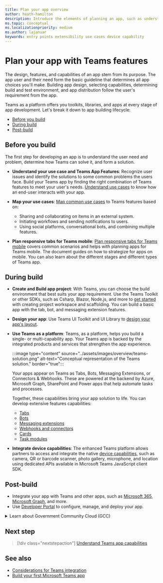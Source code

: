 ```yaml
---
title: Plan your app overview
author: heath-hamilton
description: Introduce the elements of planning an app, such as understanding use cases and mapping them to app capabilities, app capabilities, and other Teams features.
ms.topic: conceptual
ms.localizationpriority: medium
ms.author: lajanuar
keywords: entry points extensibility use cases device capability
---
```


# Plan your app with Teams features

The design, features, and capabilities of an app stem from its purpose. The app user and their need form the basic guideline that determines all app choices you'll make. Building app design, selecting capabilities, determining build and test environment, and app distribution follow the user's requirement from the app.

Teams as a platform offers you toolkits, libraries, and apps at every stage of app development.
Let's break it down to app building lifecycle:

- [Before you build](#before-you-build)
- [During build](#during-build)
- [Post-build](#post-build)

## Before you build

The first step for developing an app is to understand the user need and problem, determine how Teams can solve it, and form a solution.

- **Understand your use case and Teams App Features**: Recognize user issues and identify the solutions to some common problems the users face. Build your Teams app by finding the right combination of Teams features to meet your user's needs. [Understand use cases](../concepts/design/understand-use-cases.md) to know how an end-user interacts with your app.

- **Map your use cases**: [Map common use cases](../concepts/design/map-use-cases.md) to Teams features based on:

    - Sharing and collaborating on items in an external system.
    - Initiating workflows and sending notifications to users.
    - Using social platforms, conversational bots, and combining multiple features.

- **Plan responsive tabs for Teams mobile**: [Plan responsive tabs for Teams mobile](../concepts/design/plan-responsive-tabs-for-teams-mobile.md) covers common scenarios and helps with planning apps for Teams mobile. The document guides on how to strategize for apps on mobile. You can also learn about the different stages and different types of Teams app.

## During build

- **Create and Build app project**: With Teams, you can choose the build environment that best suits your app requirement. Use the Teams Toolkit or other SDKs, such as Csharp, Blazor, Node.js, and more to [get started](../get-started/get-started-overview.md#get-started) with creating project workspace and scaffolding. You can build a basic app with the tab, bot, and messaging extension features.

- **Design your app**: Use Teams UI Toolkit and UI Library to [design your app's layout](~/concepts/design/design-teams-app-process.md).

- **Use Teams as a platform**: Teams, as a platform, helps you build a single- or multi-capability app. Your Teams app is backed by the integrated products and services that strengthen the app experience.

    :::image type="content" source="../assets/images/overview/teams-solution.png" alt-text="Conceptual representation of the Teams solution." border="true":::

    Your apps appear on Teams as Tabs, Bots, Messaging Extensions, or Connectors & Webhooks. These are powered at the backend by Azure, Microsoft Graph, SharePoint and Power apps that help automate tasks and processes.

    Together, these capabilities bring your app solution to life. You can develop extensive features capabilities:

    - [Tabs](../tabs/what-are-tabs.md#microsoft-teams-tabs)
    - [Bots](../bots/what-are-bots.md#bots-in-microsoft-teams)
    - [Messaging extensions](../messaging-extensions/what-are-messaging-extensions.md#messaging-extensions)
    - [Webhooks and connectors](../webhooks-and-connectors/what-are-webhooks-and-connectors.md#webhooks-and-connectors)
    - [Cards](../task-modules-and-cards/what-are-cards.md#cards)
    - [Task modules](../task-modules-and-cards/what-are-task-modules.md#task-modules)

- **Integrate device capabilities**: The enhanced Teams platform allows partners to access and integrate the native [device capabilities](device-capabilities/device-capabilities-overview.md#device-capabilities), such as camera, QR or barcode scanner, photo gallery, microphone, and location using dedicated APIs available in Microsoft Teams JavaScript client SDK.

## Post-build

- Integrate your app with Teams and other apps, such as [Microsoft 365](../m365-apps/overview.md#extend-teams-apps-across-microsoft-365), [Microsoft Graph](../graph-api/proactive-bots-and-messages/graph-proactive-bots-and-messages.md#proactive-installation-of-apps-using-graph-api-to-send-messages), and more.
- Use [Developer Portal](build-and-test/teams-developer-portal.md#manage-your-apps-with-the-developer-portal-for-microsoft-teams) to configure, manage, and deploy your app.

<details>
<summary>Learn about Government Community Cloud (GCC)</summary>

Government Community Cloud is a government focused copy of the commercial environment. Department of Defense (DOD) and Federal contractors must meet the stringent cybersecurity and compliance requirements. For this purpose, GCC-High was created to meet the needs of DOD and Federal contractors. GCC-High is a copy of the DOD cloud but exists in its own sovereign environment. The DOD cloud is built for the Department of Defense only.

The following table includes Teams features and availability for GCC, GCC-High, and DOD:

| Features   | GCC | GCC-High | DOD |
|-------------|---------|---|---|
| Teams owned apps as in internally developed apps | ✔️ App is enabled if it has GCC. | ✔️ App is enabled if it has GCC-High. | ✔️ App is enabled if it has DOD. |
| Microsoft apps | ✔️ Microsoft apps compliant with GCC | ✔️ Microsoft apps compliant with GCC-High | ✔️ Microsoft apps compliant with DOD |
| 3p or third-party apps | ✔️ Third-party apps are available. Disabled by default and tenant admin use their own discretion to enable it. | ❌ | ❌ |
| Bots | ✔️ | ❌ | ❌ |
| Custom or Lob tab apps |  ✔️ | ✔️ | ✔️ |
| Sideloading apps | ✔️ | ❌ | ❌ |
| Custom or Lob bots | ✔️ | ❌ | ❌ |
| Custom messaging extensions | ❌ | ❌ | ❌ |
| Custom connectors | ❌ | ❌ | ❌ |

The following list helps to identify the availability of GCC, GCC-High, and DOD for the features:

- For third-party apps, see [web apps](../samples/integrating-web-apps.md) and [meeting app extensibility](../apps-in-teams-meetings/meeting-app-extensibility.md).
- For bots, see [build your first conversational bot for Teams](../get-started/first-app-bot.md), [designing your Teams bot](../bots/design/bots.md), [add bots to Microsoft Teams apps](../resources/bot-v3/bots-overview.md), and [bots in Teams](../bots/what-are-bots.md).
- For sideloading apps, see [enable your Teams app to be customized](../concepts/design/enable-app-customization.md), [distribute your Microsoft Teams app](../concepts/deploy-and-publish/apps-publish-overview.md), and [Upload your app in Teams](../concepts/deploy-and-publish/apps-upload.md).
- For custom connectors, see [create Office 365 connectors for Teams](../webhooks-and-connectors/how-to/connectors-creating.md).

</details>

## Next step

> [!div class="nextstepaction"]
> [Understand Teams app capabilities](capabilities-overview.md)

## See also

- [Considerations for Teams integration](../samples/integrating-web-apps.md)
- [Build your first Microsoft Teams app](../build-your-first-app/build-first-app-overview.md)
